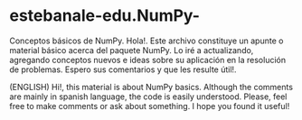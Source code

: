# estebanale-edu.NumPy-
Conceptos básicos de NumPy. 
Hola!. Este archivo constituye un apunte o material básico acerca del paquete NumPy. Lo iré a actualizando, agregando conceptos nuevos e ideas sobre su aplicación
en la resolución de problemas. Espero sus comentarios y que les resulte útil!. 

(ENGLISH) 
Hi!, this material is about NumPy basics. Although the comments are mainly in spanish language, the code is easily understood. Please, feel free to make comments
or ask about something. I hope you found it useful!
